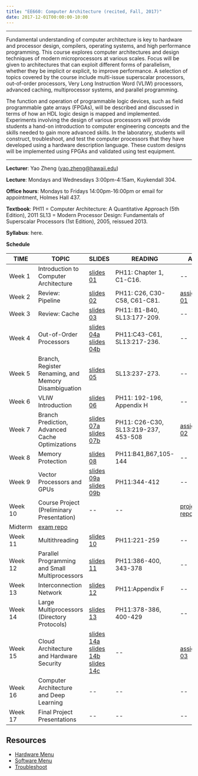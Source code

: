 ```yaml
---
title: "EE660: Computer Architecture (recited, Fall, 2017)"
date: 2017-12-01T00:00:00-10:00
---
```

***
Fundamental understanding of computer architecture is key to hardware and processor design, compilers, operating systems, and high performance programming. This course explores computer architectures and design techniques of modern microprocessors at various scales. Focus will be given to architectures that can exploit different forms of parallelism, whether they be implicit or explicit, to improve performance. A selection of topics covered by the course include multi-issue superscalar processors, out-of-order processors, Very Long Instruction Word (VLIW) processors, advanced caching, multiprocessor systems, and parallel programming.

The function and operation of programmable logic devices, such as field programmable gate arrays (FPGAs), will be described and discussed in terms of how an HDL logic design is mapped and implemented. Experiments involving the design of various processors will provide students a hand-on introduction to computer engineering concepts and the skills needed to gain more advanced skills. In the laboratory, students will construct, troubleshoot, and test the computer processors that they have developed using a hardware description language. These custom designs will be implemented using FPGAs and validated using test equipment.
***

**Lecturer**:
Yao Zheng (yao.zheng@hawaii.edu)

**Lecture**:
Mondays and Wednesdays 3:00pm-4:15am, Kuykendall 304.

**Office hours**:
Mondays to Fridays 14:00pm-16:00pm or email for appointment, Holmes Hall 437.

**Textbook**:
PH11 = Computer Architecture: A Quantitative Approach (5th Edition), 2011
SL13 = Modern Processor Design: Fundamentals of Superscalar Processors (1st Edition), 2005, reissued 2013.

**Syllabus**: here.

**Schedule**

TIME  | TOPIC | SLIDES | READING | ASSG
---   | ---   |:---    | ---     |  ---
Week 1 | Introduction to Computer Architecture | [slides 01](https://s3-us-west-2.amazonaws.com/gustybear-websites/course_ee660_2017_fall/docs/slides/ee660_2017_fall_materials_week_01_slides.pdf) | PH11: Chapter 1, C1-C16. | --
Week 2 | Review: Pipeline | [slides 02](https://s3-us-west-2.amazonaws.com/gustybear-websites/course_ee660_2017_fall/docs/slides/ee660_2017_fall_materials_week_02_slides.pdf) | PH11: C26, C30-C58, C61-C81. |  [assignment 01](https://classroom.github.com/a/ZbYaNI2q)
Week 3 | Review: Cache | [slides 03](https://s3-us-west-2.amazonaws.com/gustybear-websites/course_ee660_2017_fall/docs/slides/ee660_2017_fall_materials_week_03_slides.pdf) | PH11: B1-B40, SL13:177-209. | --
Week 4 | Out-of-Order Processors | [slides 04a](https://s3-us-west-2.amazonaws.com/gustybear-websites/course_ee660_2017_fall/docs/slides/ee660_2017_fall_materials_week_04_slides_a.pdf) [slides 04b](https://s3-us-west-2.amazonaws.com/gustybear-websites/course_ee660_2017_fall/docs/slides/ee660_2017_fall_materials_week_04_slides_b.pdf) | PH11:C43-C61, SL13:217-236. | --
Week 5 | Branch, Register Renaming, and Memory Disambiguation | [slides 05](https://s3-us-west-2.amazonaws.com/gustybear-websites/course_ee660_2017_fall/docs/slides/ee660_2017_fall_materials_week_05_slides.pdf) | SL13:237-273. | --
Week 6 | VLIW Introduction | [slides 06](https://s3-us-west-2.amazonaws.com/gustybear-websites/course_ee660_2017_fall/docs/slides/ee660_2017_fall_materials_week_06_slides.pdf) | PH11: 192-196, Appendix H | -- | --
Week 7 | Branch Prediction, Advanced Cache Optimizations | [slides 07a](https://s3-us-west-2.amazonaws.com/gustybear-websites/course_ee660_2017_fall/docs/slides/ee660_2017_fall_materials_week_07_slides_a.pdf) [slides 07b](https://s3-us-west-2.amazonaws.com/gustybear-websites/course_ee660_2017_fall/docs/slides/ee660_2017_fall_materials_week_07_slides_b.pdf) | PH11: C26-C30, SL13:219-237, 453-508| [assignment 02](https://classroom.github.com/a/qWw0pNfl)
Week 8  | Memory Protection | [slides 08](https://s3-us-west-2.amazonaws.com/gustybear-websites/course_ee660_2017_fall/docs/slides/ee660_2017_fall_materials_week_08_slides.pdf) | PH11:B41,B67,105-144 | -- | --
Week 9 | Vector Processors and GPUs | [slides 09a](https://s3-us-west-2.amazonaws.com/gustybear-websites/course_ee660_2017_fall/docs/slides/ee660_2017_fall_materials_week_09_slides_a.pdf) [slides 09b](https://s3-us-west-2.amazonaws.com/gustybear-websites/course_ee660_2017_fall/docs/slides/ee660_2017_fall_materials_week_09_slides_b.pdf) |PH11:344-412 | --
Week 10 | Course Project (Preliminary Presentation) | -- | -- |  [project repo](https://classroom.github.com/a/eRHkLZUE)
Midterm | [exam repo](https://classroom.github.com/a/uL9gG5cA) ||
Week 11 | Multithreading | [slides 10](https://s3-us-west-2.amazonaws.com/gustybear-websites/course_ee660_2017_fall/docs/slides/ee660_2017_fall_materials_week_11_slides.pdf) | PH11:221-259 | --
Week 12 | Parallel Programming and Small Multiprocessors | [slides 11](https://s3-us-west-2.amazonaws.com/gustybear-websites/course_ee660_2017_fall/docs/slides/ee660_2017_fall_materials_week_12_slides.pdf) | PH11:386-400, 343-378 | -- | --
Week 13 | Interconnection Network | [slides 12](https://s3-us-west-2.amazonaws.com/gustybear-websites/course_ee660_2017_fall/docs/slides/ee660_2017_fall_materials_week_13_slides.pdf) | PH11:Appendix F | --
Week 14 | Large Multiprocessors (Directory Protocols) | [slides 13](https://s3-us-west-2.amazonaws.com/gustybear-websites/course_ee660_2017_fall/docs/slides/ee660_2017_fall_materials_week_14_slides.pdf) | PH11:378-386, 400-429 |  --
Week 15 | Cloud Architecture and Hardware Security | [slides 14a](https://s3-us-west-2.amazonaws.com/gustybear-websites/course_ee660_2017_fall/docs/slides/ee660_2017_fall_materials_week_15_slides_a.pdf) [slides 14b](https://s3-us-west-2.amazonaws.com/gustybear-websites/course_ee660_2017_fall/docs/slides/ee660_2017_fall_materials_week_15_slides_b.pdf ) [slides 14c](https://s3-us-west-2.amazonaws.com/gustybear-websites/course_ee660_2017_fall/docs/slides/ee660_2017_fall_materials_week_15_slides_c.pdf) | -- |[assignment 03](https://classroom.github.com/a/IeMzA8Fd) ||
Week 16 | Computer Architecture and Deep Learning | -- | -- | --
Week 17 | Final Project Presentations | -- | -- | -- | --

## Resources
- [Hardware Menu][hardware menu url]
- [Software Menu][software menu url]
- [Troubleshoot][troubleshoot url]

[resource urls]: # (resource urls)
[hardware menu url]: # (tbd)
[software menu url]: # (tbd)
[troubleshoot url]: # (tbd)
